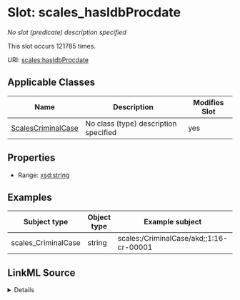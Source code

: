 

# Slot: scales_hasIdbProcdate


_No slot (predicate) description specified_






This slot occurs 121785 times.


URI: [scales:hasIdbProcdate](http://schemas.scales-okn.org/rdf/scales#hasIdbProcdate)



<!-- no inheritance hierarchy -->





## Applicable Classes

| Name | Description | Modifies Slot |
| --- | --- | --- |
| [ScalesCriminalCase](../classes/ScalesCriminalCase.md) | No class (type) description specified |  yes  |







## Properties

* Range: [xsd:string](http://www.w3.org/2001/XMLSchema#string)






## Examples

| Subject type | Object type | Example subject | Example object | Occurrences |
| --- | --- | --- | --- | --- |
| scales_CriminalCase | string | scales:/CriminalCase/akd;;1:16-cr-00001 | 02/03/2016 | 121785 |




## LinkML Source

<details>

```yaml
name: scales_hasIdbProcdate
annotations:
  count:
    tag: count
    value: 121785
description: No slot (predicate) description specified
examples:
- object:
    example_object: 02/03/2016
    example_object_type: string
    example_predicate: scales:hasIdbProcdate
    example_subject: scales:/CriminalCase/akd;;1:16-cr-00001
    example_subject_type: scales_CriminalCase
from_schema: scales-kg
rank: 1000
slot_uri: scales:hasIdbProcdate
alias: scales_hasIdbProcdate
domain_of:
- scales_CriminalCase
range: string

```
</details>